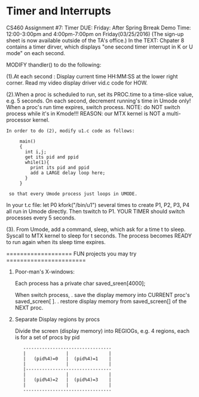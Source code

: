 Timer and Interrupts
======================

CS460 Assignment #7: Timer
           DUE: Friday: After Spring Brreak
           Demo Time: 12:00-3:00pm and 4:00pm-7:00pm on Friday(03/25/2016)
             (The sign-up sheet is now available outside of the TA's office.)
In the TEXT: Chpater 8 contains a timer dirver, which displays
       "one second timer interrupt in K or U mode"
on each second.

MODIFY thandler() to do the following:


(1).At each second : Display current time HH:MM:SS at the lower right corner.
    Read my video display driver vid.c code for HOW.

(2).When a proc is scheduled to run, set its PROC.time to a time-slice value,
    e.g. 5 seconds.
    On each second, decrement running's time in Umode only!  When a proc's run
    time expires, switch process.
         NOTE:   do NOT switch process while it's in Kmode!!!
         REASON: our MTX kernel is NOT a multi-processor kernel.

    In order to do (2), modify u1.c code as follows:

         main()
         {
           int i,j;
           get its pid and ppid
           while(1){
             print its pid and ppid
             add a LARGE delay loop here;
           }
         }

     so that every Umode process just loops in UMODE.

In your t.c file: let P0 kfork("/bin/u1") several times to create
        P1, P2, P3, P4
all run in Umode directly. Then tswitch to P1. YOUR TIMER should switch
processes every 5 seconds.


(3). From Umode, add a command, sleep, which ask for a time t to sleep.
     Syscall to MTX kernel to sleep for t seconds.
     The process becomes READY to run again when its sleep time expires.




=================== FUN projects you may try =======================

1. Poor-man's X-windows:

   Each process has a private
        char saved_sreen[4000];

   When switch process,
      . save the display memory into CURRENT proc's saved_screen[ ].
      . restore display memory from saved_screen[] of the NEXT proc.


2. Separate Display regions by procs

   Divide the screen (display memory) into REGIOGs, e.g. 4 regions, each is
   for a set of procs by pid

          ---------------------------------
          |               |               |
          |   (pid%4)=0   |  (pid%4)=1    |
          |               |               |
          |--------------------------------
          |               |               |
          |   (pid%4)=2   |  (pid%4)=3    |
          |               |               |
          ---------------------------------
